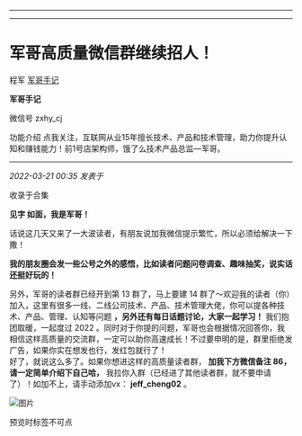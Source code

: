 ----------------------------------------
----------------------------------------
#  军哥高质量微信群继续招人！

程军  [ 军哥手记 ](javascript:void\(0\);)

**军哥手记** ![]()

微信号 zxhy_cj

功能介绍 点我关注，互联网从业15年擅长技术、产品和技术管理，助力你提升认知和赚钱能力！前1号店架构师，饿了么技术产品总监—军哥。

____

_2022-03-21 00:35_ _发表于_

收录于合集

**见字 如面，我是军哥！**

话说这几天又来了一大波读者，有朋友说加我微信提示繁忙，所以必须给解决一下撒！  

  

 **我的朋友圈会发一些公号之外的感悟，比如读者问题问卷调查、趣味抽奖，说实话还挺好玩的！**  

  

另外，军哥的读者群已经开到第 13 群了，马上要建 14
群了～欢迎我的读者（你）加入，这里有很多一线、二线公司技术、产品、技术管理大佬，你可以提各种技术、产品、管理、认知等问题
**，另外还有每日话题讨论，大家一起学习！** 我们抱团取暖，一起度过 2022
。同时对于你提的问题，军哥也会根据情况回答你，我相信这样高质量的交流群，一定可以助你高速成长！不过要申明的是，群里拒绝发广告，如果你实在想发也行，发红包就行了！  
好了，就说这么多了。如果你想进这样的高质量读者群， **加我下方微信备注 86，请一定简单介绍下自己哈，**
我拉你入群（已经进了其他读者群，就不要申请了）！如加不上，请手动添加vx： **jeff_cheng02** 。  

![图片](https://mmbiz.qpic.cn/mmbiz_jpg/zoS8kK5mlOkzGjCGMIicmTGIlNOMbEgFiaoLVwh0AckBDGLrgbb8Mqmib4DD1z116tGa5mCU9RqDj0SOdM4Lfb6DA/640?wx_fmt=jpeg&wxfrom=5&wx_lazy=1&wx_co=1)

预览时标签不可点

